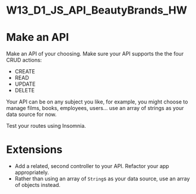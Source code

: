 # W13_D1_JS_API_BeautyBrands_HW
# Make an API

Make an API of your choosing. Make sure your API supports the the four CRUD actions:

- CREATE
- READ
- UPDATE
- DELETE

Your API can be on any subject you like, for example, you might choose to manage films, books, employees, users... use an array of strings as your data source for now.

Test your routes using Insomnia.

# Extensions

- Add a related, second controller to your API. Refactor your app appropriately.
- Rather than using an array of `String`s as your data source, use an array of objects instead.
